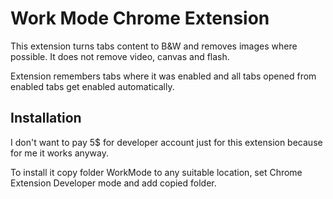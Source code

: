 Work Mode Chrome Extension
==========================
This extension turns tabs content to B&W and removes images where possible. It does not remove video, canvas and flash.

Extension remembers tabs where it was enabled and all tabs opened from enabled tabs get enabled automatically.

Installation
------------
I don't want to pay 5$ for developer account just for this extension because for me it works anyway.

To install it copy folder WorkMode to any suitable location, set Chrome Extension Developer mode and add copied folder.